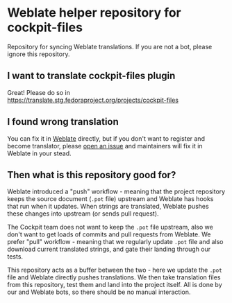# Weblate helper repository for cockpit-files

Repository for syncing Weblate translations. If you are not a bot, please ignore this repository.

## I want to translate cockpit-files plugin
Great! Please do so in https://translate.stg.fedoraproject.org/projects/cockpit-files

## I found wrong translation
You can fix it in [Weblate](https://translate.stg.fedoraproject.org/projects/cockpit-files) directly, but if you don't want to register and become translator, please [open an issue](https://github.com/cockpit-project/cockpit-files/) and maintainers will fix it in Weblate in your stead.

## Then what is this repository good for?
Weblate introduced a "push" workflow - meaning that the project repository keeps the source document (`.pot` file) upstream and Weblate has hooks that run when it updates.  When strings are translated, Weblate pushes these changes into upstream (or sends pull request).

The Cockpit team does not want to keep the `.pot` file upstream, also we don't want to get loads of commits and pull requests from Weblate. We prefer "pull" workflow - meaning that we regularly update `.pot` file and also download current translated strings, and gate their landing through our tests.

This repository acts as a buffer between the two - here we update the `.pot` file and Weblate directly pushes translations. We then take translation files from this repository, test them and land into the project itself.  All is done by our and Weblate bots, so there should be no manual interaction.
